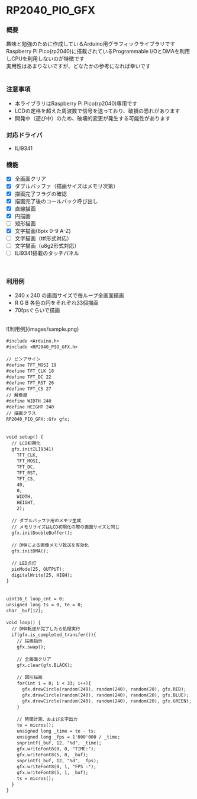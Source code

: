 # RP2040_PIO_GFX
### 概要
趣味と勉強のために作成しているArduino用グラフィックライブラリです  <br/>
Raspberry Pi Pico(rp2040)に搭載されているProgrammable I/OとDMAを利用しCPUを利用しないのが特徴です  <br/>
実用性はあまりないですが、どなたかの参考になれば幸いです  <br/>
<br/>

### 注意事項
- 本ライブラリはRaspberry Pi Pico(rp2040)専用です
- LCDの定格を超えた周波数で信号を送っており、破損の恐れがあります
- 開発中（遊び中）のため、破壊的変更が発生する可能性があります

### 対応ドライバ
- ILI9341

### 機能
- [x] 全画面クリア
- [x] ダブルバッファ（描画サイズはメモリ次第）
- [x] 描画完了フラグの確認
- [x] 描画完了後のコールバック呼び出し
- [x] 直線描画
- [x] 円描画
- [ ] 矩形描画
- [x] 文字描画(8pix 0-9 A-Z)
- [ ] 文字描画（ttf形式対応）
- [ ] 文字描画（u8g2形式対応）
- [ ] ILI9341搭載のタッチパネル
<br />

### 利用例
- 240 x 240 の画面サイズで毎ループ全画面描画
- R G B 各色の円をそれぞれ33個描画
- 70fpsぐらいで描画
<br/>
![利用例](images/sample.png)
<br/>


```
#include <Arduino.h>
#include <RP2040_PIO_GFX.h>

// ピンアサイン
#define TFT_MOSI 19
#define TFT_CLK 18
#define TFT_DC 22
#define TFT_RST 26
#define TFT_CS 27
// 解像度
#define WIDTH 240
#define HEIGHT 240
// 描画クラス
RP2040_PIO_GFX::Gfx gfx;


void setup() {
  // LCD初期化
  gfx.initILI9341(
    TFT_CLK,
    TFT_MOSI,
    TFT_DC,
    TFT_RST,
    TFT_CS,
    40,
    0,
    WIDTH,
    HEIGHT,
    2);

  // ダブルバッファ用のメモリ生成
  // メモリサイズはLCD初期化の際の画面サイズと同じ
  gfx.initDoubleBuffer();

  // DMAによる画像メモリ転送を有効化
  gfx.initDMA();

  // LED点灯
  pinMode(25, OUTPUT);
  digitalWrite(25, HIGH);
}


uint16_t loop_cnt = 0;
unsigned long ts = 0, te = 0;
char _buf[12];

void loop() {
  // DMA転送が完了したら処理実行
  if(gfx.is_completed_transfer()){
    // 描画指示
    gfx.swap();

    // 全画面クリア
    gfx.clear(gfx.BLACK);

    // 図形描画
    for(int i = 0; i < 33; i++){
      gfx.drawCircle(random(240), random(240), random(20), gfx.RED);
      gfx.drawCircle(random(240), random(240), random(20), gfx.BLUE);
      gfx.drawCircle(random(240), random(240), random(20), gfx.GREEN);
    }

    // 時間計測、および文字出力
    te = micros();
    unsigned long _time = te - ts;
    unsigned long _fps = 1'000'000 / _time;
    snprintf(_buf, 12, "%d", _time);
    gfx.writeFont8(0, 0, "TIME:");
    gfx.writeFont8(5, 0, _buf);
    snprintf(_buf, 12, "%d", _fps);
    gfx.writeFont8(0, 1, "FPS :");
    gfx.writeFont8(5, 1, _buf);
    ts = micros();
  }
}
```



  
